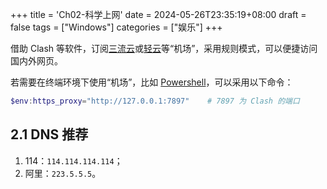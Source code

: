 +++
title = 'Ch02-科学上网'
date = 2024-05-26T23:35:19+08:00
draft = false
tags = ["Windows"]
categories = ["娱乐"]
+++

借助 Clash 等软件，订阅[三流云][1]或[轻云][2]等“机场”，采用规则模式，可以便捷访问国内外网页。

若需要在终端环境下使用“机场”，比如 [Powershell][3]，可以采用以下命令：

```powershell
$env:https_proxy="http://127.0.0.1:7897"    # 7897 为 Clash 的端口
```

[1]: https://36y.me/
[2]: https://qingyun.world/
[3]: https://github.com/PowerShell/PowerShell

## 2.1 DNS 推荐

1. 114：`114.114.114.114`；
2. 阿里：`223.5.5.5`。

